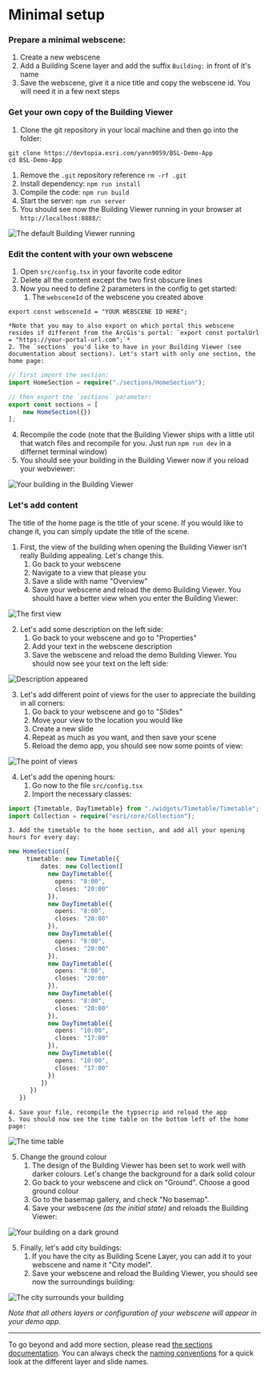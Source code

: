 # Minimal setup

### Prepare a minimal webscene:
1. Create a new webscene
1. Add a Building Scene layer and add the suffix `Building:` in front of it's name
1. Save the webscene, give it a nice title and copy the webscene id. You will need it in a few next steps

### Get your own copy of the Building Viewer

1. Clone the git repository in your local machine and then go into the folder:
```
git clone https://devtopia.esri.com/yann9059/BSL-Demo-App
cd BSL-Demo-App
```
1. Remove the `.git` repository reference `rm -rf .git`
1. Install dependency: `npm run install`
1. Compile the code: `npm run build`
1. Start the server: `npm run server`
1. You should see now the Building Viewer running in your browser at `http://localhost:8888/`: 


![The default Building Viewer running](./images/screenshot_1.png)


### Edit the content with your own webscene
1. Open `src/config.tsx` in your favorite code editor
2. Delete all the content except the two first obscure lines
3. Now you need to define 2 parameters in the config to get started:
    1. The `websceneId` of the webscene you created above
```
export const websceneId = "YOUR WEBSCENE ID HERE";
```
    *Note that you may to also export on which portal this webscene resides if different from the ArcGis's portal: `export const portalUrl = "https://your-portal-url.com";`*
    2. The `sections` you'd like to have in your Building Viewer (see documentation about sections). Let's start with only one section, the home page: 
```typescript
// first import the section:
import HomeSection = require("./sections/HomeSection");

// then export the `sections` parameter:
export const sections = [
    new HomeSection({})
];
```
4. Recompile the code (note that the Building Viewer ships with a little util that watch files and recompile for you. Just run `npm run dev` in a differnet terminal window)
5. You should see your building in the Building Viewer now if you reload your webviewer:

![Your building in the Building Viewer](./images/screenshot_2.png)

### Let's add content

The title of the home page is the title of your scene. If you would like to change it, you can simply update the title of the scene.

1. First, the view of the building when opening the Building Viewer isn't really Building appealing. Let's change this.
    1. Go back to your webscene
    2. Navigate to a view that please you
    3. Save a slide with name "Overview"
    4. Save your webscene and reload the demo Building Viewer. You should have a better view when you enter the Building Viewer:

![The first view](./images/screenshot_3.png)

2. Let's add some description on the left side:
    1. Go back to your webscene and go to "Properties"
    2. Add your text in the webscene description
    3. Save the webscene and reload the demo Building Viewer. You should now see your text on the left side:

 ![Description appeared](./images/screenshot_4.png)

3. Let's add different point of views for the user to appreciate the building in all corners:
    1. Go back to your webscene and go to "Slides"
    2. Move your view to the location you would like
    3. Create a new slide
    4. Repeat as much as you want, and then save your scene
    5. Reload the demo app, you should see now some points of view:

![The point of views](./images/screenshot_5.png)

4. Let's add the opening hours:
    1. Go now to the file `src/config.tsx`
    2. Import the necessary classes:
```typescript
import {Timetable, DayTimetable} from "./widgets/Timetable/Timetable";
import Collection = require("esri/core/Collection");
```
    3. Add the timetable to the home section, and add all your opening hours for every day:
```typescript
new HomeSection({
     timetable: new Timetable({
         dates: new Collection([
           new DayTimetable({
             opens: "8:00",
             closes: "20:00"
           }),
           new DayTimetable({
             opens: "8:00",
             closes: "20:00"
           }),
           new DayTimetable({
             opens: "8:00",
             closes: "20:00"
           }),
           new DayTimetable({
             opens: "8:00",
             closes: "20:00"
           }),
           new DayTimetable({
             opens: "8:00",
             closes: "20:00"
           }),
           new DayTimetable({
             opens: "10:00",
             closes: "17:00"
           }),
           new DayTimetable({
             opens: "10:00",
             closes: "17:00"
           })
         ])
      })
   })
```
    4. Save your file, recompile the typsecrip and reload the app
    5. You should now see the time table on the bottom left of the home page:

![The time table](./images/screenshot_6.png)


5. Change the ground colour
    1. The design of the Building Viewer has been set to work well with darker colours. Let's change the background for a dark solid colour
    2. Go back to your webscene and click on "Ground". Choose a good ground colour
    3. Go to the basemap gallery, and check "No basemap".
    4. Save your webscene *(as the initial state)* and reloads the Building Viewer:

![Your building on a dark ground](./images/screenshot_7.png)

5. Finally, let's add city buildings:
    1. If you have the city as Building Scene Layer, you can add it to your webscene and name it "City model".
    2. Save your webscene and reload the Building Viewer, you should see now the surroundings building:

![The city surrounds your building](./images/screenshot_8.png)

*Note that all others layers or configuration of your webscene will appear in your demo app.*

---

To go beyond and add more section, please read [the sections documentation](./Section.html). You can always check the [naming conventions](./NameConventions.html) for a quick look at the different layer and slide names.
